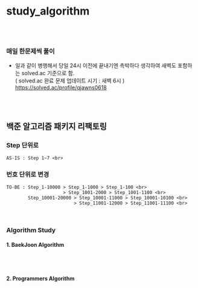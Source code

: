 # study_algorithm
<br/><br/>
### 매일 한문제씩 풀이
- 일과 같이 병행해서 당일 24시 이전에 끝내기엔 촉박하다 생각하여 새벽도 포함하는 solved.ac 기준으로 함. <br>
  ( solved.ac 완료 문제 업데이트 시기 : 새벽 6시 ) <br>
  https://solved.ac/profile/qjawns0618

<br>
<br/>

## 백준 알고리즘 패키지 리팩토링 <br>
  ### Step 단위로 <br>
    AS-IS : Step 1~7 <br>
  ### 번호 단위로 변경 <br>
    TO-BE : Step_1-10000 > Step_1-1000 > Step_1-100 <br>
                         > Step_1001-2000 > Step_1001-1100 <br>
            Step_10001-20000 > Step_10001-11000 > Step_10001-10100 <br>
                             > Step_11001-12000 > Step_11001-11100 <br>

<br>

### Algorithm Study
#### 1. BaekJoon Algorithm


<br/><br/>
#### 2. Programmers Algorithm






<br/><br/><br/><br/>
